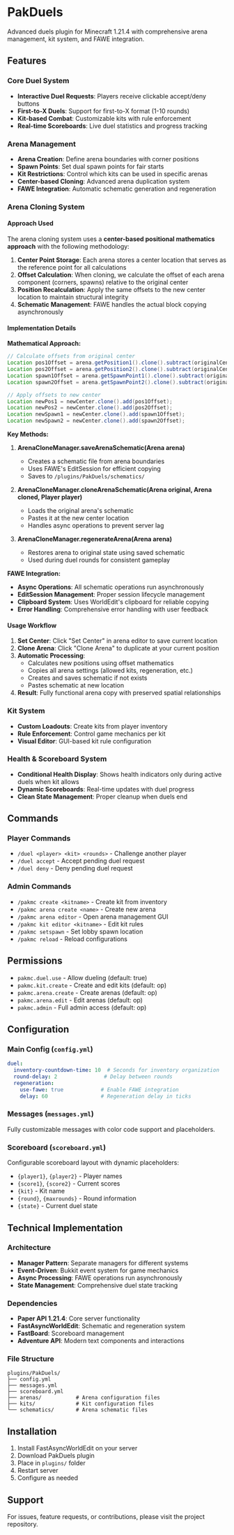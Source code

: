 # PakDuels

Advanced duels plugin for Minecraft 1.21.4 with comprehensive arena management, kit system, and FAWE integration.

## Features

### Core Duel System
- **Interactive Duel Requests**: Players receive clickable accept/deny buttons
- **First-to-X Duels**: Support for first-to-X format (1-10 rounds)
- **Kit-based Combat**: Customizable kits with rule enforcement
- **Real-time Scoreboards**: Live duel statistics and progress tracking

### Arena Management
- **Arena Creation**: Define arena boundaries with corner positions
- **Spawn Points**: Set dual spawn points for fair starts
- **Kit Restrictions**: Control which kits can be used in specific arenas
- **Center-based Cloning**: Advanced arena duplication system
- **FAWE Integration**: Automatic schematic generation and regeneration

### Arena Cloning System

#### Approach Used
The arena cloning system uses a **center-based positional mathematics approach** with the following methodology:

1. **Center Point Storage**: Each arena stores a center location that serves as the reference point for all calculations
2. **Offset Calculation**: When cloning, we calculate the offset of each arena component (corners, spawns) relative to the original center
3. **Position Recalculation**: Apply the same offsets to the new center location to maintain structural integrity
4. **Schematic Management**: FAWE handles the actual block copying asynchronously

#### Implementation Details

**Mathematical Approach:**
```java
// Calculate offsets from original center
Location pos1Offset = arena.getPosition1().clone().subtract(originalCenter);
Location pos2Offset = arena.getPosition2().clone().subtract(originalCenter);
Location spawn1Offset = arena.getSpawnPoint1().clone().subtract(originalCenter);
Location spawn2Offset = arena.getSpawnPoint2().clone().subtract(originalCenter);

// Apply offsets to new center
Location newPos1 = newCenter.clone().add(pos1Offset);
Location newPos2 = newCenter.clone().add(pos2Offset);
Location newSpawn1 = newCenter.clone().add(spawn1Offset);
Location newSpawn2 = newCenter.clone().add(spawn2Offset);
```

**Key Methods:**

1. **ArenaCloneManager.saveArenaSchematic(Arena arena)**
   - Creates a schematic file from arena boundaries
   - Uses FAWE's EditSession for efficient copying
   - Saves to `/plugins/PakDuels/schematics/`

2. **ArenaCloneManager.cloneArenaSchematic(Arena original, Arena cloned, Player player)**
   - Loads the original arena's schematic
   - Pastes it at the new center location
   - Handles async operations to prevent server lag

3. **ArenaCloneManager.regenerateArena(Arena arena)**
   - Restores arena to original state using saved schematic
   - Used during duel rounds for consistent gameplay

**FAWE Integration:**
- **Async Operations**: All schematic operations run asynchronously
- **EditSession Management**: Proper session lifecycle management
- **Clipboard System**: Uses WorldEdit's clipboard for reliable copying
- **Error Handling**: Comprehensive error handling with user feedback

#### Usage Workflow

1. **Set Center**: Click "Set Center" in arena editor to save current location
2. **Clone Arena**: Click "Clone Arena" to duplicate at your current position
3. **Automatic Processing**: 
   - Calculates new positions using offset mathematics
   - Copies all arena settings (allowed kits, regeneration, etc.)
   - Creates and saves schematic if not exists
   - Pastes schematic at new location
4. **Result**: Fully functional arena copy with preserved spatial relationships

### Kit System
- **Custom Loadouts**: Create kits from player inventory
- **Rule Enforcement**: Control game mechanics per kit
- **Visual Editor**: GUI-based kit rule configuration

### Health & Scoreboard System
- **Conditional Health Display**: Shows health indicators only during active duels when kit allows
- **Dynamic Scoreboards**: Real-time updates with duel progress
- **Clean State Management**: Proper cleanup when duels end

## Commands

### Player Commands
- `/duel <player> <kit> <rounds>` - Challenge another player
- `/duel accept` - Accept pending duel request
- `/duel deny` - Deny pending duel request

### Admin Commands
- `/pakmc create <kitname>` - Create kit from inventory
- `/pakmc arena create <name>` - Create new arena
- `/pakmc arena editor` - Open arena management GUI
- `/pakmc kit editor <kitname>` - Edit kit rules
- `/pakmc setspawn` - Set lobby spawn location
- `/pakmc reload` - Reload configurations

## Permissions

- `pakmc.duel.use` - Allow dueling (default: true)
- `pakmc.kit.create` - Create and edit kits (default: op)
- `pakmc.arena.create` - Create arenas (default: op)
- `pakmc.arena.edit` - Edit arenas (default: op)
- `pakmc.admin` - Full admin access (default: op)

## Configuration

### Main Config (`config.yml`)
```yaml
duel:
  inventory-countdown-time: 10  # Seconds for inventory organization
  round-delay: 2               # Delay between rounds
  regeneration:
    use-fawe: true            # Enable FAWE integration
    delay: 60                 # Regeneration delay in ticks
```

### Messages (`messages.yml`)
Fully customizable messages with color code support and placeholders.

### Scoreboard (`scoreboard.yml`)
Configurable scoreboard layout with dynamic placeholders:
- `{player1}`, `{player2}` - Player names
- `{score1}`, `{score2}` - Current scores
- `{kit}` - Kit name
- `{round}`, `{maxrounds}` - Round information
- `{state}` - Current duel state

## Technical Implementation

### Architecture
- **Manager Pattern**: Separate managers for different systems
- **Event-Driven**: Bukkit event system for game mechanics
- **Async Processing**: FAWE operations run asynchronously
- **State Management**: Comprehensive duel state tracking

### Dependencies
- **Paper API 1.21.4**: Core server functionality
- **FastAsyncWorldEdit**: Schematic and regeneration system
- **FastBoard**: Scoreboard management
- **Adventure API**: Modern text components and interactions

### File Structure
```
plugins/PakDuels/
├── config.yml
├── messages.yml
├── scoreboard.yml
├── arenas/           # Arena configuration files
├── kits/             # Kit configuration files
└── schematics/       # Arena schematic files
```

## Installation

1. Install FastAsyncWorldEdit on your server
2. Download PakDuels plugin
3. Place in `plugins/` folder
4. Restart server
5. Configure as needed

## Support

For issues, feature requests, or contributions, please visit the project repository.